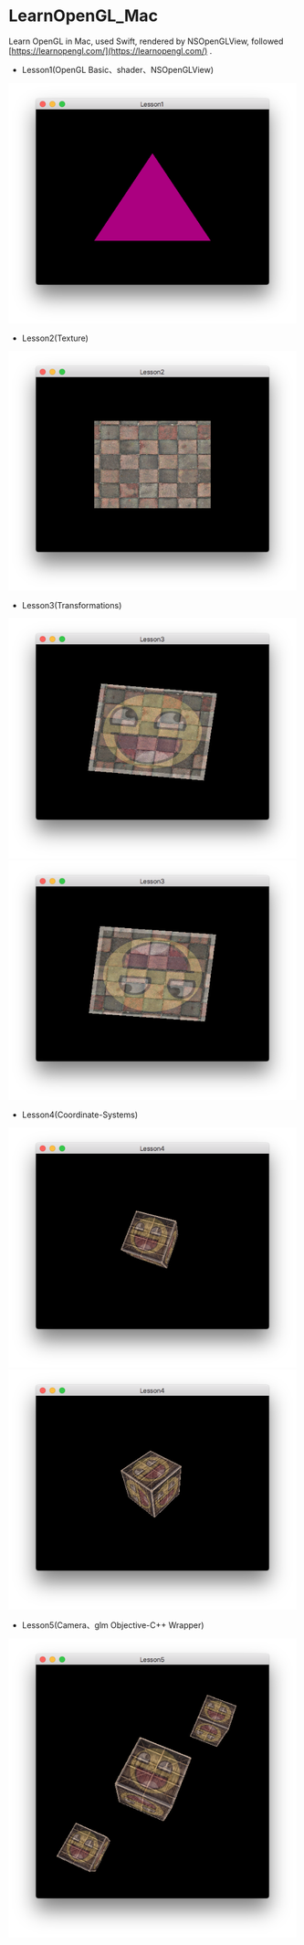 # LearnOpenGL_Mac
Learn OpenGL in Mac, used Swift, rendered by NSOpenGLView, followed [https://learnopengl.com/](https://learnopengl.com/) .

- Lesson1(OpenGL Basic、shader、NSOpenGLView)

![Lesson1](./ScreenShot/Lesson1.png)

- Lesson2(Texture)

![Lesson2](./ScreenShot/Lesson2.png)

- Lesson3(Transformations)

![Lesson3](./ScreenShot/Lesson3-2.png)  
![Lesson3](./ScreenShot/Lesson3-1.png)

- Lesson4(Coordinate-Systems)

![Lesson4](./ScreenShot/Lesson4-1.png)
![Lesson4](./ScreenShot/Lesson4-2.png)

- Lesson5(Camera、glm Objective-C++ Wrapper)

![Lesson5](./ScreenShot/Lesson5.png)